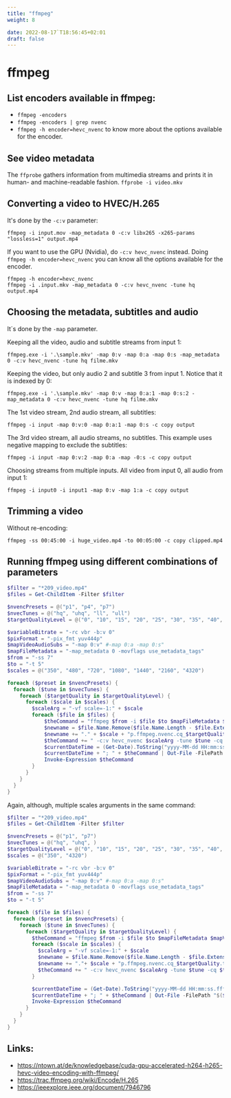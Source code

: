 ```yaml
---
title: "ffmpeg"
weight: 8

date: 2022-08-17`T18:56:45+02:01
draft: false
---
```

# ffmpeg

## List encoders available in ffmpeg:
- `ffmpeg -encoders`
- `ffmpeg -encoders | grep nvenc`
- `ffmpeg -h encoder=hevc_nvenc` to know more about the options available for the encoder.

## See video metadata

The `ffprobe` gathers information from multimedia streams and prints it in human- and machine-readable fashion.
`ffprobe -i video.mkv`

## Converting a video to HVEC/H.265

It's done by the `-c:v` parameter:

`ffmpeg -i input.mov -map_metadata 0 -c:v libx265 -x265-params "lossless=1" output.mp4`

If you want to use the GPU (Nvidia), do `-c:v hevc_nvenc` instead. Doing `ffmpeg -h encoder=hevc_nvenc` you can know all the options available for the encoder.

```
ffmpeg -h encoder=hevc_nvenc
ffmpeg -i .input.mkv -map_metadata 0 -c:v hevc_nvenc -tune hq output.mp4
```

## Choosing the metadata, subtitles and audio

It´s done by the `-map` parameter.

Keeping all the video, audio and subtitle streams from input 1:

`ffmpeg.exe -i '.\sample.mkv' -map 0:v -map 0:a -map 0:s -map_metadata 0 -c:v hevc_nvenc -tune hq filme.mkv`

Keeping the video, but only audio 2 and subtitle 3 from input 1. Notice that it is indexed by 0:

`ffmpeg.exe -i '.\sample.mkv' -map 0:v -map 0:a:1 -map 0:s:2 -map_metadata 0 -c:v hevc_nvenc -tune hq filme.mkv`

The 1st video stream, 2nd audio stream, all subtitles:

`ffmpeg -i input -map 0:v:0 -map 0:a:1 -map 0:s -c copy output`

The 3rd video stream, all audio streams, no subtitles. This example uses negative mapping to exclude the subtitles:

`ffmpeg -i input -map 0:v:2 -map 0:a -map -0:s -c copy output`

Choosing streams from multiple inputs. All video from input 0, all audio from input 1:

`ffmpeg -i input0 -i input1 -map 0:v -map 1:a -c copy output`

## Trimming a video

Without re-encoding:

`ffmpeg -ss 00:45:00 -i huge_video.mp4 -to 00:05:00 -c copy clipped.mp4`

## Running ffmpeg using different combinations of parameters

```powershell
$filter = "*209_video.mp4"
$files = Get-ChildItem -Filter $filter

$nvencPresets = @("p1", "p4", "p7")
$nvecTunes = @("hq", "uhq", "ll", "ull")
$targetQualityLevel = @("0", "10", "15", "20", "25", "30", "35", "40", "45", "50")

$variableBitrate = "-rc vbr -b:v 0"
$pixFormat = "-pix_fmt yuv444p"
$mapVideoAudioSubs = "-map 0:v" #-map 0:a -map 0:s"
$mapFileMetadata = "-map_metadata 0 -movflags use_metadata_tags"
$from = "-ss 7"
$to = "-t 5"
$scales = @("350", "480", "720", "1080", "1440", "2160", "4320")

foreach ($preset in $nvencPresets) {
  foreach ($tune in $nvecTunes) {
    foreach ($targetQuality in $targetQualityLevel) {
      foreach ($scale in $scales) {
        $scaleArg = "-vf scale=-1:" + $scale
        foreach ($file in $files) {
            $theCommand = "ffmpeg $from -i $file $to $mapFileMetadata $mapVideoAudioSubs "
            $newname = $file.Name.Remove($file.Name.Length - $file.Extension.Length)
            $newname += "." + $scale + "p.ffmpeg.nvenc.cq_$targetQuality.tune_$tune.preset_$preset.mkv"
            $theCommand += " -c:v hevc_nvenc $scaleArg -tune $tune -cq $targetQuality $variableBitrate $pixFormat -preset $preset $newname"
            $currentDateTime = (Get-Date).ToString("yyyy-MM-dd HH:mm:ss")
            $currentDateTime + "; " + $theCommand | Out-File -FilePath "$($file)_ffmpeg_commands_executed.log" -Encoding utf8 -Append
            Invoke-Expression $theCommand
        }
      }
    }
  }
}

```

Again, although, multiple scales arguments in the same command:

```powershell
$filter = "*209_video.mp4"
$files = Get-ChildItem -Filter $filter

$nvencPresets = @("p1", "p7")
$nvecTunes = @("hq", "uhq", )
$targetQualityLevel = @("0", "10", "15", "20", "25", "30", "35", "40", "45", "50")
$scales = @("350", "4320")

$variableBitrate = "-rc vbr -b:v 0"
$pixFormat = "-pix_fmt yuv444p"
$mapVideoAudioSubs = "-map 0:v" #-map 0:a -map 0:s"
$mapFileMetadata = "-map_metadata 0 -movflags use_metadata_tags"
$from = "-ss 7"
$to = "-t 5"

foreach ($file in $files) {
  foreach ($preset in $nvencPresets) {
    foreach ($tune in $nvecTunes) {
      foreach ($targetQuality in $targetQualityLevel) {
        $theCommand = "ffmpeg $from -i $file $to $mapFileMetadata $mapVideoAudioSubs "
        foreach ($scale in $scales) {
          $scaleArg = "-vf scale=-1:" + $scale
          $newname = $file.Name.Remove($file.Name.Length - $file.Extension.Length)
          $newname += "."+ $scale + "p.ffmpeg.nvenc.cq_$targetQuality.tune_$tune.preset_$preset.mkv"
          $theCommand += " -c:v hevc_nvenc $scaleArg -tune $tune -cq $targetQuality $variableBitrate $pixFormat -preset $preset $newname "
        }

        $currentDateTime = (Get-Date).ToString("yyyy-MM-dd HH:mm:ss.fff")
        $currentDateTime + "; " + $theCommand | Out-File -FilePath "$($file)_ffmpeg_commands_executed.log" -Encoding utf8 -Append
        Invoke-Expression $theCommand
      }
    }
  }
}


```
## Links:

 - https://ntown.at/de/knowledgebase/cuda-gpu-accelerated-h264-h265-hevc-video-encoding-with-ffmpeg/
 - https://trac.ffmpeg.org/wiki/Encode/H.265
 - https://ieeexplore.ieee.org/document/7946796
